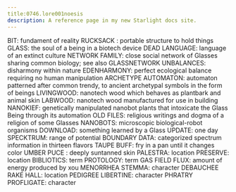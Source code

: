 ```yaml
---
title:0746.lore001noesis
description: A reference page in my new Starlight docs site.
---
```

BIT: 
fundament of reality
RUCKSACK : 
portable structure to hold things
GLASS: 
the soul of a being in a biotech device
DEAD LANGUAGE:
language of an extinct culture
NETWORK FAMILY: 
close social network of Glasses sharing common biology; see also GLASSNETWORK
UNBALANCES: 
disharmony within nature
EDENHARMONY: 
perfect ecological balance requiring no human manipulation
ARCHETYPE AUTOMATON: 
automaton patterned after common trendy, to ancient archetypal symbols in the form of beings
LIVINGWOOD:
nanotech wood which behaves as plantbark and animal skin
LABWOOD:
nanotech wood manufactured for use in building
NANOKIEF:
genetically manipulated nanobot plants that intoxicate the Glass Being through its automation
OLD FILES:
religious writings and dogma of a religion of some Glasses
NANOBOTS:
microscopic biological-robot organisms
DOWNLOAD:
something learned by a Glass
UPDATE:
one day
SPECKTRUM: 
range of potential
BOUNDARY DATA:
categorized spectrum information in thirteen flavors
TAUPE BUFF:
fry in a pan until it changes color
UMBER PUCE :  deeply suntanned skin
PALESTRA:
location
PRESERVE:
location
BIBLIOTICS:
term
PROTOLOGY:
term
GAS FIELD FLUX: 
amount of energy produced by xou
MENORRHEA STEMMA:
character
DEBAUCHEE RAKE HALL:
location
PEDIGREE LIBERTINE:
character
PHRATRY PROFLIGATE:
character